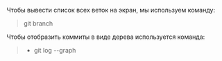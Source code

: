 Чтобы вывести список всех веток на экран, мы используем команду:
> git branch

Чтобы отобразить коммиты в виде дерева используется команда:
>* git log --graph 
